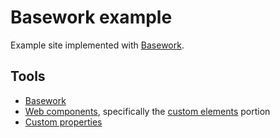 # Basework example
Example site implemented with [Basework](https://github.com/tyhopp/basework).

## Tools
  - [Basework](https://github.com/tyhopp/basework)
  - [Web components](https://developer.mozilla.org/en-US/docs/Web/Web_Components), specifically the [custom elements](https://developer.mozilla.org/en-US/docs/Web/Web_Components/Using_custom_elements) portion
  - [Custom properties](https://developer.mozilla.org/en-US/docs/Web/Web_Components/Using_custom_elements)